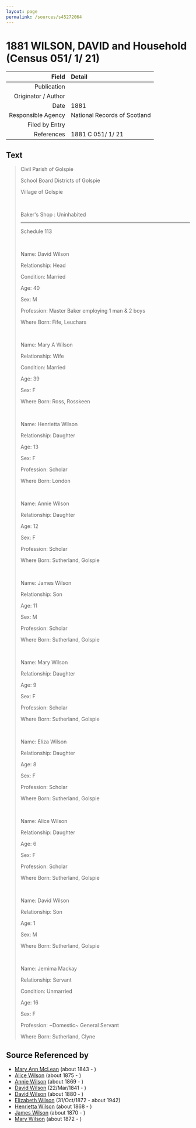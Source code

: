 ```yaml
---
layout: page
permalink: /sources/s45272064
---
```


# 1881 WILSON, DAVID and Household (Census 051/ 1/ 21)

Field | Detail
---:|:---
Publication | 
Originator / Author | 
Date | 1881
Responsible Agency | National Records of Scotland
Filed by Entry | 
References | 1881 C 051/ 1/ 21

## Text

> Civil Parish of Golspie
>
> School Board Districts of Golspie
>
> Village of Golspie
>
> <br/>
>
> Baker's Shop : Uninhabited
>
> ---
>
> Schedule 113
>
> <br/>
>
> Name: David Wilson
>
> Relationship: Head
>
> Condition: Married
>
> Age: 40
>
> Sex: M
>
> Profession: Master Baker employing 1 man & 2 boys
>
> Where Born: Fife, Leuchars
>
> <br/>
>
> Name: Mary A Wilson
>
> Relationship: Wife
>
> Condition: Married
>
> Age: 39
>
> Sex: F
>
> Where Born: Ross, Rosskeen
>
> <br/>
>
> Name: Henrietta Wilson
>
> Relationship: Daughter
>
> Age: 13
>
> Sex: F
>
> Profession: Scholar
>
> Where Born: London
>
> <br/>
>
> Name: Annie Wilson
>
> Relationship: Daughter
>
> Age: 12
>
> Sex: F
>
> Profession: Scholar
>
> Where Born: Sutherland, Golspie
>
> <br/>
>
> Name: James Wilson
>
> Relationship: Son
>
> Age: 11
>
> Sex: M
>
> Profession: Scholar
>
> Where Born: Sutherland, Golspie
>
> <br/>
>
> Name: Mary Wilson
>
> Relationship: Daughter
>
> Age: 9
>
> Sex: F
>
> Profession: Scholar
>
> Where Born: Sutherland, Golspie
>
> <br/>
>
> Name: Eliza Wilson
>
> Relationship: Daughter
>
> Age: 8
>
> Sex: F
>
> Profession: Scholar
>
> Where Born: Sutherland, Golspie
>
> <br/>
>
> Name: Alice Wilson
>
> Relationship: Daughter
>
> Age: 6
>
> Sex: F
>
> Profession: Scholar
>
> Where Born: Sutherland, Golspie
>
> <br/>
>
> Name: David Wilson
>
> Relationship: Son
>
> Age: 1
>
> Sex: M
>
> Where Born: Sutherland, Golspie
>
> <br/>
>
> Name: Jemima Mackay
>
> Relationship: Servant
>
> Condition: Unmarried
>
> Age: 16
>
> Sex: F
>
> Profession: \~Domestic\~ General Servant
>
> Where Born: Sutherland, Clyne
>

## Source Referenced by

* [Mary Ann McLean](../people/@87096403@-mary-ann-mclean-b1843-d.md) (about 1843 - )
* [Alice Wilson](../people/@71120788@-alice-wilson-b1875-d.md) (about 1875 - )
* [Annie Wilson](../people/@8935795@-annie-wilson-b1869-d.md) (about 1869 - )
* [David Wilson](../people/@15598112@-david-wilson-b1841-3-22-d.md) (22/Mar/1841 - )
* [David Wilson](../people/@97100177@-david-wilson-b1880-d.md) (about 1880 - )
* [Elizabeth Wilson](../people/@71295041@-elizabeth-wilson-b1872-10-31-d1942.md) (31/Oct/1872 - about 1942)
* [Henrietta Wilson](../people/@47880504@-henrietta-wilson-b1868-d.md) (about 1868 - )
* [James Wilson](../people/@59901376@-james-wilson-b1870-d.md) (about 1870 - )
* [Mary Wilson](../people/@23013592@-mary-wilson-b1872-d.md) (about 1872 - )
